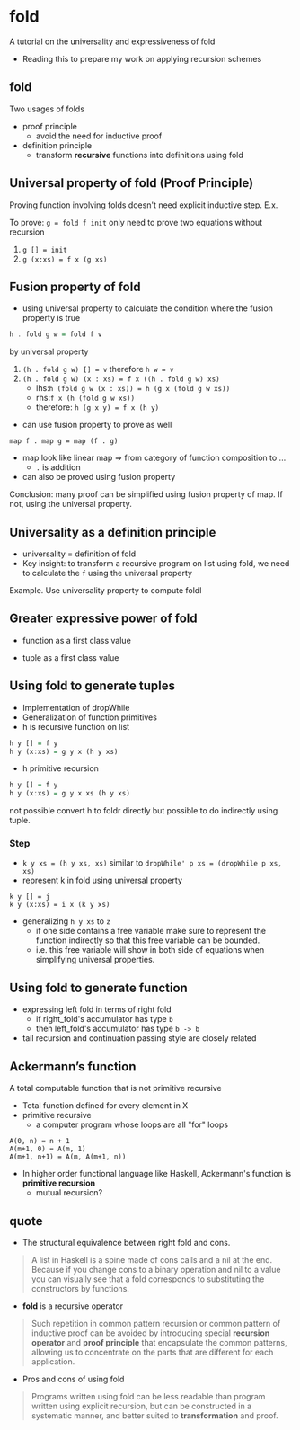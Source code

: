 # fold

A tutorial on the universality and expressiveness of fold

* Reading this to prepare my work on applying recursion schemes

## fold

Two usages of folds

* proof principle
  * avoid the need for inductive proof
* definition principle
  * transform **recursive** functions into definitions using fold

## Universal property of fold (Proof Principle)

Proving function involving folds doesn't need explicit inductive step. E.x.

To prove: `g = fold f init`
only need to prove two equations without recursion
1. `g [] = init`
2. `g (x:xs) = f x (g xs)`

## Fusion property of fold

* using universal property to calculate the condition where the fusion property is true

```haskell
h . fold g w = fold f v
```
by universal property
1. `(h . fold g w) [] = v` therefore `h w = v`
2. `(h . fold g w) (x : xs) = f x ((h . fold g w) xs)`
   * lhs:`h (fold g w (x : xs)) = h (g x (fold g w xs))`
   * rhs:`f x (h (fold g w xs))`
   * therefore: `h (g x y) = f x (h y)`

* can use fusion property to prove as well

`map f . map g = map (f . g)`
* map look like linear map => from category of function composition to ...
  * `.` is addition
* can also be proved using fusion property

Conclusion: many proof can be simplified using fusion property of map. If not, using the universal property.

## Universality as a definition principle
* universality = definition of fold
* Key insight: to transform a recursive program on list using fold, we need to calculate the `f` using the universal property

Example. Use universality property to compute foldl
## Greater expressive power of fold

* function as a first class value

* tuple as a first class value

## Using fold to generate tuples

* Implementation of dropWhile
* Generalization of function primitives
* h is recursive function on list
```hs
h y [] = f y
h y (x:xs) = g y x (h y xs)
```
* h primitive recursion
```hs
h y [] = f y
h y (x:xs) = g y x xs (h y xs)
```
not possible convert h to foldr directly but possible to do indirectly using tuple.
### Step
* `k y xs = (h y xs, xs)` similar to `dropWhile' p xs = (dropWhile p xs, xs)`
* represent k in fold using universal property
```
k y [] = j
k y (x:xs) = i x (k y xs)
```
* generalizing `h y xs` to `z`
  * if one side contains a free variable make sure to represent the function indirectly so that this free variable can be bounded.
  * i.e. this free variable will show in both side of equations when simplifying universal properties.


## Using fold to generate function

* expressing left fold in terms of right fold
  * if right_fold's accumulator has type `b`
  * then left_fold's accumulator has type `b -> b`
* tail recursion and continuation passing style are closely related

## Ackermann’s function
A total computable function that is not primitive recursive
* Total function defined for every element in X
* primitive recursive
  * a computer program whose loops are all "for" loops
```
A(0, n) = n + 1
A(m+1, 0) = A(m, 1)
A(m+1, n+1) = A(m, A(m+1, n))
```
* In higher order functional language like Haskell, Ackermann's function is **primitive recursion**
  * mutual recursion?


## quote
* The structural equivalence between right fold and cons.
> A list in Haskell is a spine made of cons calls and a nil at the end. Because if you change cons to a binary operation and nil to a value you can visually see that a fold corresponds to substituting the constructors by functions.

* **fold** is a recursive operator
> Such repetition in common pattern recursion or common pattern of inductive proof can be avoided by introducing special **recursion operator** and **proof principle** that encapsulate the common patterns, allowing us to concentrate on the parts that are different for each application.

* Pros and cons of using fold
> Programs written using fold can be less readable than program written using explicit recursion, but can be constructed in a systematic manner, and better suited to **transformation** and proof.